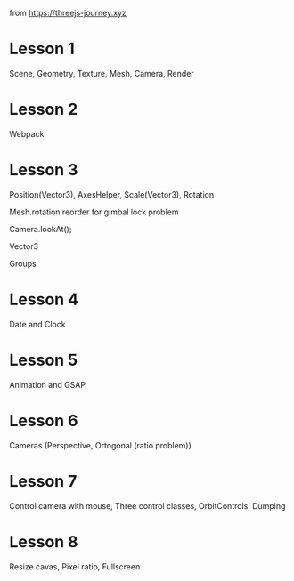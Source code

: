 from https://threejs-journey.xyz

# Lesson 1

Scene, Geometry, Texture, Mesh, Camera, Render

# Lesson 2

Webpack

# Lesson 3

Position(Vector3), AxesHelper, Scale(Vector3), Rotation

Mesh.rotation.reorder for gimbal lock problem

Camera.lookAt();

Vector3

Groups

# Lesson 4

Date and Clock

# Lesson 5

Animation and GSAP

# Lesson 6

Cameras (Perspective, Ortogonal (ratio problem))

# Lesson 7

Control camera with mouse, Three control classes, OrbitControls, Dumping

# Lesson 8

Resize cavas, Pixel ratio, Fullscreen